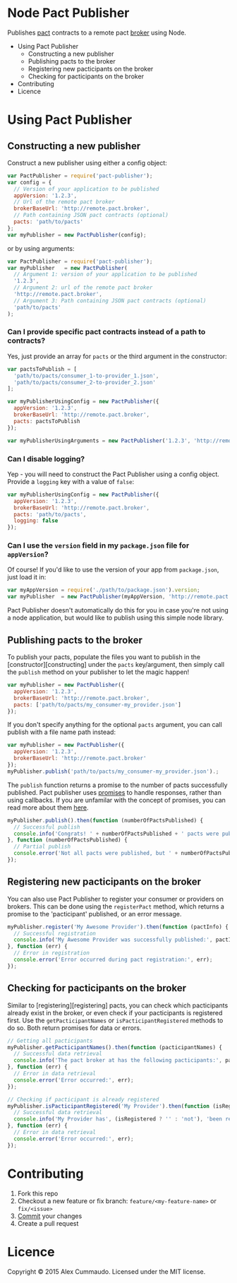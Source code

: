 # Node Pact Publisher
Publishes [pact](https://github.com/bethesque/pact-specification) contracts to a remote pact [broker](https://github.com/bethesque/pact_broker) using Node.

<!-- MarkdownTOC -->

- Using Pact Publisher
  - Constructing a new publisher
  - Publishing pacts to the broker
  - Registering new pacticipants on the broker
  - Checking for pacticipants on the broker
- Contributing
- Licence

<!-- /MarkdownTOC -->

# Using Pact Publisher

## Constructing a new publisher

Construct a new publisher using either a config object:

```javascript
var PactPublisher = require('pact-publisher');
var config = {
  // Version of your application to be published
  appVersion: '1.2.3',
  // Url of the remote pact broker
  brokerBaseUrl: 'http://remote.pact.broker',
  // Path containing JSON pact contracts (optional)
  pacts: 'path/to/pacts'
};
var myPublisher = new PactPublisher(config);
```

or by using arguments:

```javascript
var PactPublisher = require('pact-publisher');
var myPublisher   = new PactPublisher(
  // Argument 1: version of your application to be published
  '1.2.3',
  // Argument 2: url of the remote pact broker
  'http://remote.pact.broker',
  // Argument 3: Path containing JSON pact contracts (optional)
  'path/to/pacts'
);
```

### Can I provide specific pact contracts instead of a path to contracts?

Yes, just provide an array for `pacts` or the third argument in the constructor:

```javascript
var pactsToPublish = [
  'path/to/pacts/consumer_1-to-provider_1.json',
  'path/to/pacts/consumer_2-to-provider_2.json'
];

var myPublisherUsingConfig = new PactPublisher({
  appVersion: '1.2.3',
  brokerBaseUrl: 'http://remote.pact.broker',
  pacts: pactsToPublish
});

var myPublisherUsingArguments = new PactPublisher('1.2.3', 'http://remote.pact.broker', pactsToPublish);
```

### Can I disable logging?

Yep - you will need to construct the Pact Publisher using a config object. Provide a `logging` key with a value of `false`:

```javascript
var myPublisherUsingConfig = new PactPublisher({
  appVersion: '1.2.3',
  brokerBaseUrl: 'http://remote.pact.broker',
  pacts: 'path/to/pacts',
  logging: false
});
```

### Can I use the `version` field in my `package.json` file for `appVersion`?

Of course! If you'd like to use the version of your app from `package.json`, just load it in:

```javascript
var myAppVersion = require('./path/to/package.json').version;
var myPublisher  = new PactPublisher(myAppVersion, 'http://remote.pact.broker');
```

Pact Publisher doesn't automatically do this for you in case you're not using a node application, but would like to publish using this simple node library.

## Publishing pacts to the broker

To publish your pacts, populate the files you want to publish in the [constructor][constructing] under the `pacts` key/argument, then simply call the `publish` method on your publisher to let the magic happen!

```javascript
var myPublisher = new PactPublisher({
  appVersion: '1.2.3',
  brokerBaseUrl: 'http://remote.pact.broker',
  pacts: ['path/to/pacts/my_consumer-my_provider.json']
});
```

If you don't specify anything for the optional `pacts` argument, you can call publish with a file name path instead:

```javascript
var myPublisher = new PactPublisher({
  appVersion: '1.2.3',
  brokerBaseUrl: 'http://remote.pact.broker'
});
myPublisher.publish('path/to/pacts/my_consumer-my_provider.json').;
```

The `publish` function returns a promise to the number of pacts successfully published. Pact publisher uses [promises](https://www.npmjs.com/package/q) to handle responses, rather than using callbacks. If you are unfamilar with the concept of promises, you can read more about them [here](https://gist.github.com/wavded/2a6c433598bb8a1746cf#promises-in-the-abstract).

```javascript
myPublisher.publish().then(function (numberOfPactsPublished) {
  // Successful publish
  console.info('Congrats! ' + numberOfPactsPublished + ' pacts were published!');
}, function (numberOfPactsPublished) {
  // Partial publish
  console.error('Not all pacts were published, but ' + numberOfPactsPublished + ' were');
});
```

## Registering new pacticipants on the broker

You can also use Pact Publisher to register your consumer or providers on brokers. This can be done using the `registerPact` method, which returns a promise to the 'pacticipant' published, or an error message.

```javascript
myPublisher.register('My Awesome Provider').then(function (pactInfo) {
  // Successful registration
  console.info('My Awesome Provider was successfully published:', pactInfo);
}, function (err) {
  // Error in registration
  console.error('Error occurred during pact registration:', err);
});
```

## Checking for pacticipants on the broker

Similar to [registering][registering] pacts, you can check which pacticipants already exist in the broker, or even check if your pacticipants is registered first. Use the `getPacticipantNames` or `isPacticipantRegistered` methods to do so. Both return promises for data or errors.

```javascript
// Getting all pacticipants
myPublisher.getPacticipantNames().then(function (pacticipantNames) {
  // Successful data retrieval
  console.info('The pact broker at has the following pacticipants:', pactInfo);
}, function (err) {
  // Error in data retrieval
  console.error('Error occurred:', err);
});

// Checking if pacticipant is already registered
myPublisher.isPacticipantRegistered('My Provider').then(function (isRegistered) {
  // Successful data retrieval
  console.info('My Provider has', (isRegistered ? '' : 'not'), 'been registered');
}, function (err) {
  // Error in data retrieval
  console.error('Error occurred:', err);
});
```

# Contributing

1. Fork this repo
2. Checkout a new feature or fix branch: `feature/<my-feature-name>` or `fix/<issue>`
3. [Commit](http://chris.beams.io/posts/git-commit/) your changes
4. Create a pull request

# Licence

Copyright &copy; 2015 Alex Cummaudo. Licensed under the MIT license.
